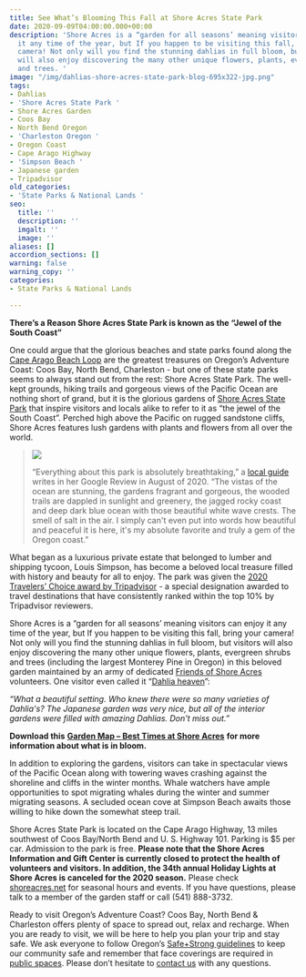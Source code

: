 ```yaml
---
title: See What’s Blooming This Fall at Shore Acres State Park
date: 2020-09-09T04:00:00.000+00:00
description: 'Shore Acres is a “garden for all seasons’ meaning visitors can enjoy
  it any time of the year, but If you happen to be visiting this fall, bring your
  camera! Not only will you find the stunning dahlias in full bloom, but visitors
  will also enjoy discovering the many other unique flowers, plants, evergreen shrubs
  and trees. '
image: "/img/dahlias-shore-acres-state-park-blog-695x322-jpg.png"
tags:
- Dahlias
- 'Shore Acres State Park '
- Shore Acres Garden
- Coos Bay
- North Bend Oregon
- 'Charleston Oregon '
- Oregon Coast
- Cape Arago Highway
- 'Simpson Beach '
- Japanese garden
- Tripadvisor
old_categories:
- 'State Parks & National Lands '
seo:
  title: ''
  description: ''
  imgalt: ''
  image: ''
aliases: []
accordion_sections: []
warning: false
warning_copy: ''
categories:
- State Parks & National Lands

---
```

**There’s a Reason Shore Acres State Park is known as the “Jewel of the South Coast”**

One could argue that the glorious beaches and state parks found along the [Cape Arago Beach Loop](http://www.oregonsadventurecoast.com/trip-ideas/explore-the-cape-arago-beach-loop/) are the greatest treasures on Oregon’s Adventure Coast: Coos Bay, North Bend, Charleston - but one of these state parks seems to always stand out from the rest: Shore Acres State Park. The well-kept grounds, hiking trails and gorgeous views of the Pacific Ocean are nothing short of grand, but it is the glorious gardens of [Shore Acres State Park](http://shoreacres.net/) that inspire visitors and locals alike to refer to it as “the jewel of the South Coast”. Perched high above the Pacific on rugged sandstone cliffs, Shore Acres features lush gardens with plants and flowers from all over the world.

> ![](/img/shore-acres-state-park.jpg)
>
> “Everything about this park is absolutely breathtaking,” a [local guide](https://www.google.com/search?rlz=1CAWPBA_enUS797US797&sxsrf=ALeKk018tA_rlh7zAZtnuBsRdtfZsO-GYA%3A1599583019089&ei=K7NXX8WFBYeGytMPn4aaoA4&q=shore+acres+state+park+&oq=shore+acres+state+park+&gs_lcp=CgZwc3ktYWIQAzIECCMQJzIECCMQJzIHCAAQFBCHAjICCAAyAggAMgIIADICCAAyAggAMgIIADICCAA6BAgAEEdQog9Yog9g4hFoAHABeACAAWqIAWqSAQMwLjGYAQCgAQGqAQdnd3Mtd2l6wAEB&sclient=psy-ab&ved=0ahUKEwiFx5CN_9nrAhUHg3IEHR-DBuQQ4dUDCA0&uact=5#lrd=0x54c378b8051ea9cd:0x7a3dd8fc1f71112c,1,,,) writes in her Google Review in August of 2020. “The vistas of the ocean are stunning, the gardens fragrant and gorgeous, the wooded trails are dappled in sunlight and greenery, the jagged rocky coast and deep dark blue ocean with those beautiful white wave crests. The smell of salt in the air. I simply can't even put into words how beautiful and peaceful it is here, it's my absolute favorite and truly a gem of the Oregon coast.”

What began as a luxurious private estate that belonged to lumber and shipping tycoon, Louis Simpson, has become a beloved local treasure filled with history and beauty for all to enjoy. The park was given the [2020 Travelers’ Choice award by Tripadvisor](https://www.tripadvisor.com/Attraction_Review-g51813-d105581-Reviews-Shore_Acres_State_Park-Coos_Bay_Oregon.html) - a special designation awarded to travel destinations that have consistently ranked within the top 10% by Tripadvisor reviewers.

Shore Acres is a “garden for all seasons’ meaning visitors can enjoy it any time of the year, but If you happen to be visiting this fall, bring your camera! Not only will you find the stunning dahlias in full bloom, but visitors will also enjoy discovering the many other unique flowers, plants, evergreen shrubs and trees (including the largest Monterey Pine in Oregon) in this beloved garden maintained by an army of dedicated [Friends of Shore Acres](http://shoreacres.net/about-us/about-friends-of-shore-acres-inc/) volunteers. One visitor even called it “[Dahlia heaven](https://www.tripadvisor.com/ShowUserReviews-g51813-d105581-r608482444-Shore_Acres_State_Park-Coos_Bay_Oregon.html)”:

_“What a beautiful setting. Who knew there were so many varieties of Dahlia's? The Japanese garden was very nice, but all of the interior gardens were filled with amazing Dahlias. Don't miss out.”_

**Download this** [**Garden Map – Best Times at Shore Acres**](https://shoreacres.net/wp-content/uploads/2015/07/Garden-Map-Card-web.pdf) **for more information about what is in bloom.**

In addition to exploring the gardens, visitors can take in spectacular views of the Pacific Ocean along with towering waves crashing against the shoreline and cliffs in the winter months. Whale watchers have ample opportunities to spot migrating whales during the winter and summer migrating seasons. A secluded ocean cove at Simpson Beach awaits those willing to hike down the somewhat steep trail.

Shore Acres State Park is located on the Cape Arago Highway, 13 miles southwest of Coos Bay/North Bend and U. S. Highway 101. Parking is $5 per car. Admission to the park is free. **Please note that the Shore Acres Information and Gift Center is currently closed to protect the health of volunteers and visitors. In addition, the 34th annual Holiday Lights at Shore Acres is canceled for the 2020 season.** Please check[ shoreacres.net](http://shoreacres.net/) for seasonal hours and events. If you have questions, please talk to a member of the garden staff or call (541) 888-3732.

Ready to visit Oregon’s Adventure Coast? Coos Bay, North Bend & Charleston offers plenty of space to spread out, relax and recharge. When you are ready to visit, we will be here to help you plan your trip and stay safe. We ask everyone to follow Oregon’s [Safe+Strong guidelines](https://govstatus.egov.com/reopening-oregon) to keep our community safe and remember that face coverings are required in [public spaces](https://sharedsystems.dhsoha.state.or.us/DHSForms/Served/le2288K.pdf). Please don’t hesitate to [contact us](https://www.oregonsadventurecoast.com/contact/) with any questions.